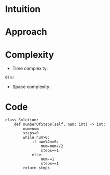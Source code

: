# Intuition
<!-- Describe your first thoughts on how to solve this problem. -->

# Approach
<!-- Describe your approach to solving the problem. -->

# Complexity
- Time complexity:
<!-- Add your time complexity here, e.g. $$O(n)$$ -->
    O(n)
- Space complexity:
<!-- Add your space complexity here, e.g. $$O(n)$$ -->

# Code
```
class Solution:
    def numberOfSteps(self, num: int) -> int:
        num=num
        steps=0
        while num>0:
            if num%2==0:
                num=num//2
                steps+=1
            else:
                num-=1
                steps+=1
        return steps
```